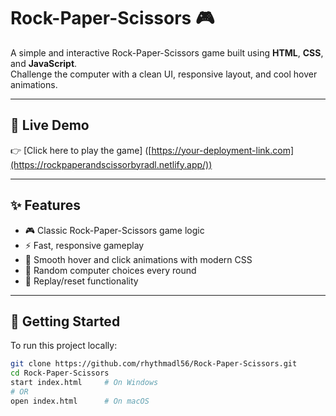 # Rock-Paper-Scissors 🎮

A simple and interactive Rock-Paper-Scissors game built using **HTML**, **CSS**, and **JavaScript**.  
Challenge the computer with a clean UI, responsive layout, and cool hover animations.

---

## 🔗 Live Demo

👉 [Click here to play the game] ([https://your-deployment-link.com](https://rockpaperandscissorbyradl.netlify.app/))  

---

## ✨ Features

- 🎮 Classic Rock-Paper-Scissors game logic
- ⚡ Fast, responsive gameplay
- 🎨 Smooth hover and click animations with modern CSS
- 🧠 Random computer choices every round
- 🔁 Replay/reset functionality

---

## 🚀 Getting Started

To run this project locally:

```bash
git clone https://github.com/rhythmadl56/Rock-Paper-Scissors.git
cd Rock-Paper-Scissors
start index.html     # On Windows
# OR
open index.html      # On macOS
